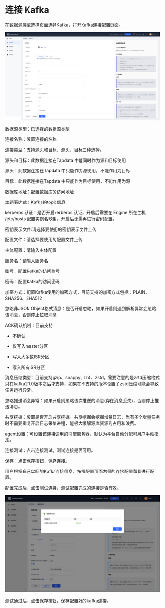 # 连接 Kafka

在数据源类型选择页面选择Kafka，打开Kafka连接配置页面。

![](../../images/connect_kafka_1.png)



数据源类型：已选择的数据源类型

连接名称：设置连接的名称

连接类型：支持源头和目标、源头、目标三种选择。

源头和目标：此数据连接在Tapdata 中能同时作为源和目标使用

源头：此数据连接在Tapdata 中只能作为源使用，不能作用为目标

目标：此数据连接在Tapdata 中只能作为目标使用，不能作用为源

数据库地址：配置数据库的访问地址

主题表达式：Kafka的topic信息

kerberos 认证：是否开启kerberos 认证，开启后需要在 Engine 所在主机 /etc/hosts 配置实例名映射，开启后无需再进行密码配置。

密钥表示文件:请选择要使用的密钥表示文件上传

配置文件：请选择要使用的配置文件上传

主体配置：请输入主体配置

服务名：请输入服务名

账号：配置Kafka的访问账号

密码：配置Kafka的访问密码

加密方式：配置Kafka使用的加密方式，目前支持的加密方式包括：PLAIN、SHA256、SHA512

忽略非JSON Object格式消息：是否开启忽略，如果开启则遇到解析异常会忽略该消息，否则停止拉取消息

ACK确认机制：目前支持：

- 不确认

- 仅写入master分区

- 写入大多数ISR分区

- 写入所有ISR分区


消息压缩类型：目前支持gzip、snappy、lz4、zstd。需要注意的是zstd压缩格式只在kafka2.1.0版本之后才支持，如果在不支持的版本设置了zstd压缩可能会导致任务运行异常。

忽略推送消息异常：如果开启则忽略该次推送的消息(存在消息丢失)，否则停止推送消息。

共享挖掘：设置是否开启共享挖掘。共享挖掘会挖掘增量日志，当有多个增量任务时不需要重复开启日志采集进程，能极大缓解源库资源的占用和浪费。

agent设置：可设置该连接调用的引擎服务器，默认为平台自动分配可用户手动指定。

连接测试：点击连接测试，测试连接是否可用。

保存：点击保存按钮，保存连接。



用户根据自己实际的Kafka连接信息，按照配置页面右侧的连接配置帮助进行配置。

配置完成后，点击测试连接，测试配置完成的连接是否有效。

![](../../images/connect_kafka_2.png)



测试通过后，点击保存按钮，保存配置好的kafka连接。
